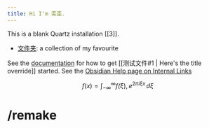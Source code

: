 ```yaml
---
title: Hi I'm 奀歪.
---
```


This is a blank Quartz installation [[3]].

- [文件夹](/posts/): a collection of my favourite

See the [documentation](./test/1.md) for how to get [[测试文件#1 | Here's the title override]] started.
See the [Obsidian Help page on Internal Links](https://help.obsidian.md/Linking+notes+and+files/Internal+links)

$$
f(x) = \int_{-\infty}^\infty
    f\hat(\xi),e^{2 \pi i \xi x}
    \,d\xi
$$

# /remake
